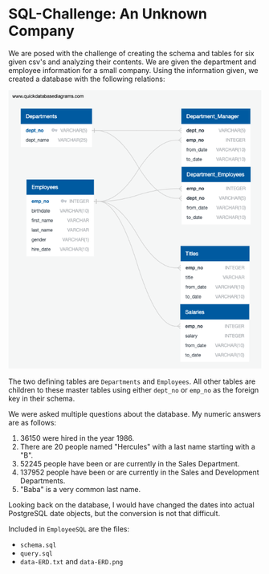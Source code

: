 # SQL-Challenge: An Unknown Company

We are posed with the challenge of creating the schema and tables for six given csv's and analyzing their contents. We are given the department and employee information for a small company. Using the information given, we created a database with the following relations:

![The ERD](./EmployeeSQL/data-ERD.png)


The two defining tables are `Departments` and `Employees`. All other tables are children to these master tables using either `dept_no` or `emp_no` as the foreign key in their schema.

We were asked multiple questions about the database. My numeric answers are as follows:
1. 36150 were hired in the year 1986.
2. There are 20 people named "Hercules" with a last name starting with a "B".
3. 52245 people have been or are currently in the Sales Department.
4. 137952 people have been or are currently in the Sales and Development Departments.
5. "Baba" is a very common last name.

Looking back on the database, I would have changed the dates into actual PostgreSQL date objects, but the conversion is not that difficult.

Included in `EmployeeSQL` are the files:
- `schema.sql`
- `query.sql`
- `data-ERD.txt` and `data-ERD.png`
